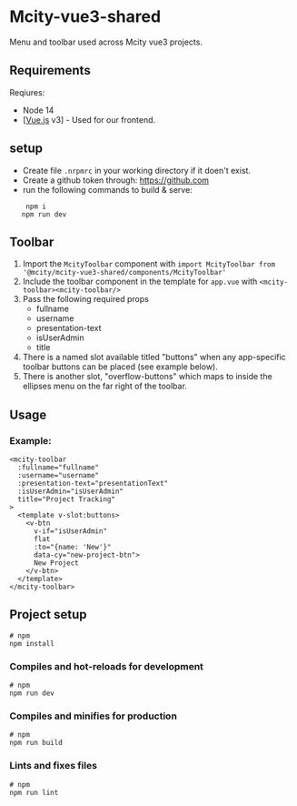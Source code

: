 # Mcity-vue3-shared
Menu and toolbar used across Mcity vue3 projects.

## Requirements

Reqiures:
-  Node 14
- [[Vue.js](https://vuejs.org/) v3] - Used for our frontend.

## setup

- Create file `.nrpmrc` in your working directory if it doen't exist.
- Create a github token through: https://github.com
- run the following commands to build & serve:

```
    npm i
   npm run dev
```

## Toolbar
1. Import the `McityToolbar` component with
`import McityToolbar from '@mcity/mcity-vue3-shared/components/McityToolbar'`
2. Include the toolbar component in the template for `app.vue` with `<mcity-toolbar><mcity-toolbar/>`
3. Pass the following required props
    - fullname
    - username
    - presentation-text
    - isUserAdmin
    - title
4. There is a named slot available titled "buttons" when any app-specific toolbar buttons can be placed (see example below).
5. There is another slot, "overflow-buttons" which maps to inside the ellipses menu on the far right of the toolbar.

## Usage
### Example:
```
<mcity-toolbar
  :fullname="fullname"
  :username="username"
  :presentation-text="presentationText"
  :isUserAdmin="isUserAdmin"
  title="Project Tracking"
>
  <template v-slot:buttons>
    <v-btn
      v-if="isUserAdmin"
      flat
      :to="{name: 'New'}"
      data-cy="new-project-btn">
      New Project
    </v-btn>
  </template>
</mcity-toolbar>
```

## Project setup

```
# npm
npm install
```

### Compiles and hot-reloads for development

```
# npm
npm run dev
```

### Compiles and minifies for production

```
# npm
npm run build
```

### Lints and fixes files

```
# npm
npm run lint
```
